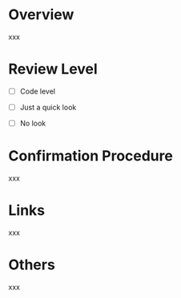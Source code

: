# Overview

xxx


# Review Level

- [ ] Code level
- [ ] Just a quick look
- [ ] No look


# Confirmation Procedure

xxx

# Links

xxx


# Others

xxx
